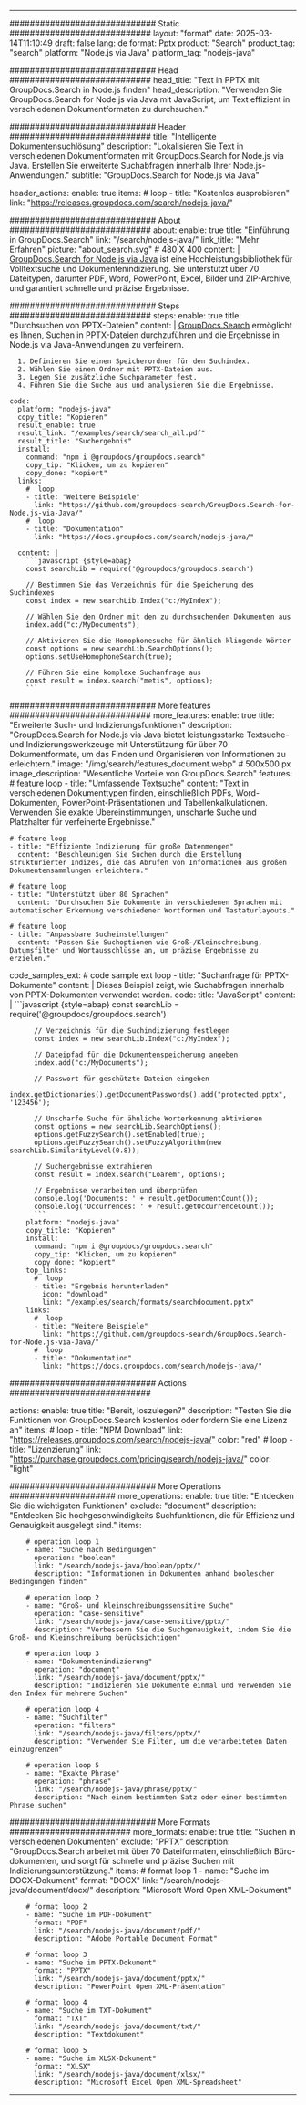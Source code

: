 
---
############################# Static ############################
layout: "format"
date:  2025-03-14T11:10:49
draft: false
lang: de
format: Pptx
product: "Search"
product_tag: "search"
platform: "Node.js via Java"
platform_tag: "nodejs-java"

############################# Head ############################
head_title: "Text in PPTX mit GroupDocs.Search in Node.js finden"
head_description: "Verwenden Sie GroupDocs.Search for Node.js via Java mit JavaScript, um Text effizient in verschiedenen Dokumentformaten zu durchsuchen."

############################# Header ############################
title: "Intelligente Dokumentensuchlösung" 
description: "Lokalisieren Sie Text in verschiedenen Dokumentformaten mit GroupDocs.Search for Node.js via Java. Erstellen Sie erweiterte Suchabfragen innerhalb Ihrer Node.js-Anwendungen."
subtitle: "GroupDocs.Search for Node.js via Java" 

header_actions:
  enable: true
  items:
    #  loop
    - title: "Kostenlos ausprobieren"
      link: "https://releases.groupdocs.com/search/nodejs-java/"
      
############################# About ############################
about:
    enable: true
    title: "Einführung in GroupDocs.Search"
    link: "/search/nodejs-java/"
    link_title: "Mehr Erfahren"
    picture: "about_search.svg" # 480 X 400
    content: |
       [GroupDocs.Search for Node.js via Java](/search/nodejs-java/) ist eine Hochleistungsbibliothek für Volltextsuche und Dokumentenindizierung. Sie unterstützt über 70 Dateitypen, darunter PDF, Word, PowerPoint, Excel, Bilder und ZIP-Archive, und garantiert schnelle und präzise Ergebnisse.

############################# Steps ############################
steps:
    enable: true
    title: "Durchsuchen von PPTX-Dateien"
    content: |
      [GroupDocs.Search](/search/nodejs-java/) ermöglicht es Ihnen, Suchen in PPTX-Dateien durchzuführen und die Ergebnisse in Node.js via Java-Anwendungen zu verfeinern.
      
      1. Definieren Sie einen Speicherordner für den Suchindex.
      2. Wählen Sie einen Ordner mit PPTX-Dateien aus.
      3. Legen Sie zusätzliche Suchparameter fest.
      4. Führen Sie die Suche aus und analysieren Sie die Ergebnisse.
   
    code:
      platform: "nodejs-java"
      copy_title: "Kopieren"
      result_enable: true
      result_link: "/examples/search/search_all.pdf"
      result_title: "Suchergebnis"
      install:
        command: "npm i @groupdocs/groupdocs.search"
        copy_tip: "Klicken, um zu kopieren"
        copy_done: "kopiert"
      links:
        #  loop
        - title: "Weitere Beispiele"
          link: "https://github.com/groupdocs-search/GroupDocs.Search-for-Node.js-via-Java/"
        #  loop
        - title: "Dokumentation"
          link: "https://docs.groupdocs.com/search/nodejs-java/"
          
      content: |
        ```javascript {style=abap}
        const searchLib = require('@groupdocs/groupdocs.search')

        // Bestimmen Sie das Verzeichnis für die Speicherung des Suchindexes
        const index = new searchLib.Index("c:/MyIndex");

        // Wählen Sie den Ordner mit den zu durchsuchenden Dokumenten aus
        index.add("c:/MyDocuments");

        // Aktivieren Sie die Homophonesuche für ähnlich klingende Wörter
        const options = new searchLib.SearchOptions();
        options.setUseHomophoneSearch(true);

        // Führen Sie eine komplexe Suchanfrage aus
        const result = index.search("metis", options);
        ```            

############################# More features ############################
more_features:
  enable: true
  title: "Erweiterte Such- und Indizierungsfunktionen"
  description: "GroupDocs.Search for Node.js via Java bietet leistungsstarke Textsuche- und Indizierungswerkzeuge mit Unterstützung für über 70 Dokumentformate, um das Finden und Organisieren von Informationen zu erleichtern."
  image: "/img/search/features_document.webp" # 500x500 px
  image_description: "Wesentliche Vorteile von GroupDocs.Search"
  features:
    # feature loop
    - title: "Umfassende Textsuche"
      content: "Text in verschiedenen Dokumenttypen finden, einschließlich PDFs, Word-Dokumenten, PowerPoint-Präsentationen und Tabellenkalkulationen. Verwenden Sie exakte Übereinstimmungen, unscharfe Suche und Platzhalter für verfeinerte Ergebnisse."

    # feature loop
    - title: "Effiziente Indizierung für große Datenmengen"
      content: "Beschleunigen Sie Suchen durch die Erstellung strukturierter Indizes, die das Abrufen von Informationen aus großen Dokumentensammlungen erleichtern."

    # feature loop
    - title: "Unterstützt über 80 Sprachen"
      content: "Durchsuchen Sie Dokumente in verschiedenen Sprachen mit automatischer Erkennung verschiedener Wortformen und Tastaturlayouts."

    # feature loop
    - title: "Anpassbare Sucheinstellungen"
      content: "Passen Sie Suchoptionen wie Groß-/Kleinschreibung, Datumsfilter und Wortausschlüsse an, um präzise Ergebnisse zu erzielen."
      
  code_samples_ext:
    # code sample ext loop
    - title: "Suchanfrage für PPTX-Dokumente"
      content: |
        Dieses Beispiel zeigt, wie Suchabfragen innerhalb von PPTX-Dokumenten verwendet werden.
      code:
        title: "JavaScript"
        content: |
          ```javascript {style=abap}
          const searchLib = require('@groupdocs/groupdocs.search')
          
          // Verzeichnis für die Suchindizierung festlegen
          const index = new searchLib.Index("c:/MyIndex");
              
          // Dateipfad für die Dokumentenspeicherung angeben
          index.add("c:/MyDocuments");

          // Passwort für geschützte Dateien eingeben
          index.getDictionaries().getDocumentPasswords().add("protected.pptx", '123456');

          // Unscharfe Suche für ähnliche Worterkennung aktivieren
          const options = new searchLib.SearchOptions();
          options.getFuzzySearch().setEnabled(true);
          options.getFuzzySearch().setFuzzyAlgorithm(new searchLib.SimilarityLevel(0.8));

          // Suchergebnisse extrahieren
          const result = index.search("Loarem", options);
          
          // Ergebnisse verarbeiten und überprüfen
          console.log('Documents: ' + result.getDocumentCount());
          console.log('Occurrences: ' + result.getOccurrenceCount());
          ```
        platform: "nodejs-java"
        copy_title: "Kopieren"
        install:
          command: "npm i @groupdocs/groupdocs.search"
          copy_tip: "Klicken, um zu kopieren"
          copy_done: "kopiert"
        top_links:
          #  loop
          - title: "Ergebnis herunterladen"
            icon: "download"
            link: "/examples/search/formats/searchdocument.pptx"
        links:
          #  loop
          - title: "Weitere Beispiele"
            link: "https://github.com/groupdocs-search/GroupDocs.Search-for-Node.js-via-Java/"
          #  loop
          - title: "Dokumentation"
            link: "https://docs.groupdocs.com/search/nodejs-java/"
            

            


############################# Actions ############################

actions:
  enable: true
  title: "Bereit, loszulegen?"
  description: "Testen Sie die Funktionen von GroupDocs.Search kostenlos oder fordern Sie eine Lizenz an"
  items:
    #  loop
    - title: "NPM Download"
      link: "https://releases.groupdocs.com/search/nodejs-java/"
      color: "red"
        #  loop
    - title: "Lizenzierung"
      link: "https://purchase.groupdocs.com/pricing/search/nodejs-java/"
      color: "light"


############################# More Operations #####################
more_operations:
    enable: true
    title: "Entdecken Sie die wichtigsten Funktionen"
    exclude: "document"
    description: "Entdecken Sie hochgeschwindigkeits Suchfunktionen, die für Effizienz und Genauigkeit ausgelegt sind."
    items: 
          
        # operation loop 1
        - name: "Suche nach Bedingungen"
          operation: "boolean"
          link: "/search/nodejs-java/boolean/pptx/"
          description: "Informationen in Dokumenten anhand boolescher Bedingungen finden"

        # operation loop 2
        - name: "Groß- und kleinschreibungssensitive Suche"
          operation: "case-sensitive"
          link: "/search/nodejs-java/case-sensitive/pptx/"
          description: "Verbessern Sie die Suchgenauigkeit, indem Sie die Groß- und Kleinschreibung berücksichtigen"

        # operation loop 3
        - name: "Dokumentenindizierung"
          operation: "document"
          link: "/search/nodejs-java/document/pptx/"
          description: "Indizieren Sie Dokumente einmal und verwenden Sie den Index für mehrere Suchen"

        # operation loop 4
        - name: "Suchfilter"
          operation: "filters"
          link: "/search/nodejs-java/filters/pptx/"
          description: "Verwenden Sie Filter, um die verarbeiteten Daten einzugrenzen"

        # operation loop 5
        - name: "Exakte Phrase"
          operation: "phrase"
          link: "/search/nodejs-java/phrase/pptx/"
          description: "Nach einem bestimmten Satz oder einer bestimmten Phrase suchen"
          
        
          
############################# More Formats ########################
more_formats:
    enable: true
    title: "Suchen in verschiedenen Dokumenten"
    exclude: "PPTX"
    description: "GroupDocs.Search arbeitet mit über 70 Dateiformaten, einschließlich Büro-dokumenten, und sorgt für schnelle und präzise Suchen mit Indizierungsunterstützung."
    items: 
        # format loop 1
        - name: "Suche im DOCX-Dokument"
          format: "DOCX"
          link: "/search/nodejs-java/document/docx/"
          description: "Microsoft Word Open XML-Dokument"
          
        # format loop 2
        - name: "Suche im PDF-Dokument"
          format: "PDF"
          link: "/search/nodejs-java/document/pdf/"
          description: "Adobe Portable Document Format"
          
        # format loop 3
        - name: "Suche im PPTX-Dokument"
          format: "PPTX"
          link: "/search/nodejs-java/document/pptx/"
          description: "PowerPoint Open XML-Präsentation"

        # format loop 4
        - name: "Suche im TXT-Dokument"
          format: "TXT"
          link: "/search/nodejs-java/document/txt/"
          description: "Textdokument"
          
        # format loop 5
        - name: "Suche im XLSX-Dokument"
          format: "XLSX"
          link: "/search/nodejs-java/document/xlsx/"
          description: "Microsoft Excel Open XML-Spreadsheet"
  

---